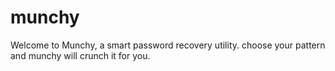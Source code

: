 # munchy
Welcome to Munchy, a smart password recovery utility.
choose your pattern and munchy will crunch it for you.
